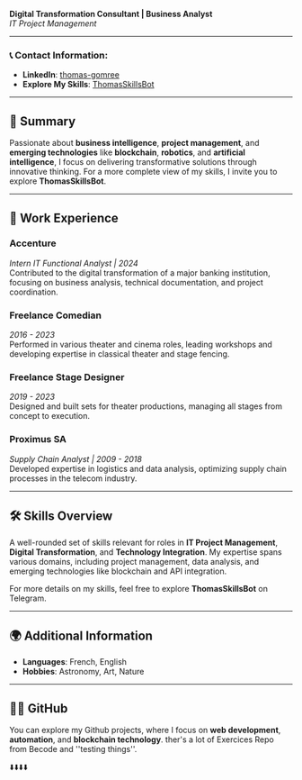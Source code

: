
**Digital Transformation Consultant | Business Analyst**  
*IT Project Management*

---

### 📞 Contact Information:
- **LinkedIn**: [thomas-gomree](https://www.linkedin.com/in/thomas-gomree/)
- **Explore My Skills**: [ThomasSkillsBot](https://t.me/ThomasSkillsbot)

---

## 🎯 Summary

Passionate about **business intelligence**, **project management**, and **emerging technologies** like **blockchain**, **robotics**, and **artificial intelligence**, I focus on delivering transformative solutions through innovative thinking. For a more complete view of my skills, I invite you to explore **ThomasSkillsBot**.

---

## 💼 Work Experience

### **Accenture**  
*Intern IT Functional Analyst | 2024*  
Contributed to the digital transformation of a major banking institution, focusing on business analysis, technical documentation, and project coordination.

### **Freelance Comedian**  
*2016 - 2023*  
Performed in various theater and cinema roles, leading workshops and developing expertise in classical theater and stage fencing.

### **Freelance Stage Designer**  
*2019 - 2023*  
Designed and built sets for theater productions, managing all stages from concept to execution.

### **Proximus SA**  
*Supply Chain Analyst | 2009 - 2018*  
Developed expertise in logistics and data analysis, optimizing supply chain processes in the telecom industry.

---

## 🛠️ Skills Overview

A well-rounded set of skills relevant for roles in **IT Project Management**, **Digital Transformation**, and **Technology Integration**. My expertise spans various domains, including project management, data analysis, and emerging technologies like blockchain and API integration.

For more details on my skills, feel free to explore **ThomasSkillsBot** on Telegram.

---

## 🌍 Additional Information

- **Languages**: French, English  
- **Hobbies**: Astronomy, Art, Nature  

---

## 👨‍💻 GitHub

You can explore my Github projects, where I focus on **web development**, **automation**, and **blockchain technology**. ther's a lot of Exercices Repo from Becode and ''testing things''.

⬇️⬇️⬇️⬇️


